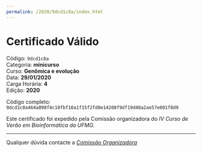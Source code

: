 ```yaml
---
permalink: /2020/9dcd1c8a/index.html
---
```


# Certificado Válido

Código: `9dcd1c8a`<br>
Categoria: **minicurso**<br>
Curso: **Genômica e evolução**<br>
Data: **29/01/2020**<br>
Carga Horária: **4**<br>
Edição: **2020**<br>


Código completo: `9dcd1c8a464a098f4c10fbf10a1f15f2fd0e14208f9df19d48a2ae57e001f8d9`


Este certificado foi expedido pela Comissão organizadora do *IV Curso de Verão em Bioinformática da UFMG*.

----

Qualquer dúvida contacte a [_Comissão Organizadora_](<mailto:cursobioinfoufmg@gmail.com$subject=[Certificados]>)

